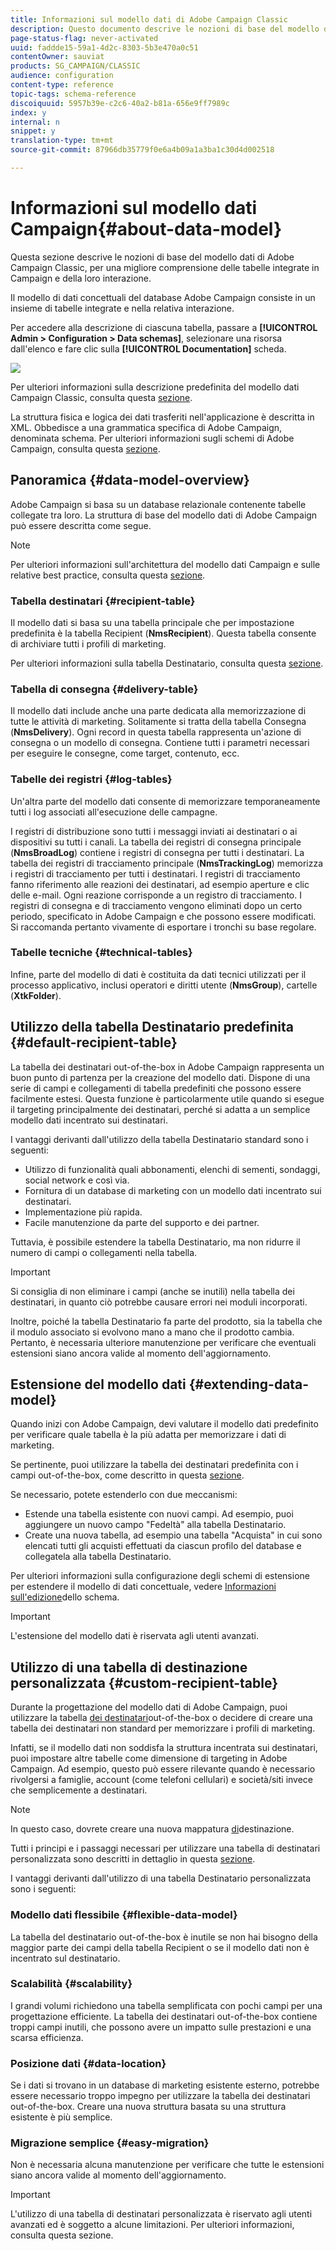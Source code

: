 ```yaml
---
title: Informazioni sul modello dati di Adobe Campaign Classic
description: Questo documento descrive le nozioni di base del modello dati di Adobe Campaign Classic.
page-status-flag: never-activated
uuid: faddde15-59a1-4d2c-8303-5b3e470a0c51
contentOwner: sauviat
products: SG_CAMPAIGN/CLASSIC
audience: configuration
content-type: reference
topic-tags: schema-reference
discoiquuid: 5957b39e-c2c6-40a2-b81a-656e9ff7989c
index: y
internal: n
snippet: y
translation-type: tm+mt
source-git-commit: 87966db35779f0e6a4b09a1a3ba1c30d4d002518

---
```



# Informazioni sul modello dati Campaign{#about-data-model}

Questa sezione descrive le nozioni di base del modello dati di Adobe Campaign Classic, per una migliore comprensione delle tabelle integrate in Campaign e della loro interazione.

Il modello di dati concettuali del database Adobe Campaign consiste in un insieme di tabelle integrate e nella relativa interazione.

Per accedere alla descrizione di ciascuna tabella, passare a **[!UICONTROL Admin > Configuration > Data schemas]**, selezionare una risorsa dall&#39;elenco e fare clic sulla **[!UICONTROL Documentation]** scheda.

![](assets/data-model_documentation-tab.png)

Per ulteriori informazioni sulla descrizione predefinita del modello dati Campaign Classic, consulta questa [sezione](../../configuration/using/data-model-description.md).

La struttura fisica e logica dei dati trasferiti nell&#39;applicazione è descritta in XML. Obbedisce a una grammatica specifica di Adobe Campaign, denominata schema. Per ulteriori informazioni sugli schemi di Adobe Campaign, consulta questa [sezione](../../configuration/using/about-schema-reference.md).

## Panoramica {#data-model-overview}

Adobe Campaign si basa su un database relazionale contenente tabelle collegate tra loro. La struttura di base del modello dati di Adobe Campaign può essere descritta come segue.

>[!NOTE]
>
>Per ulteriori informazioni sull&#39;architettura del modello dati Campaign e sulle relative best practice, consulta questa [sezione](../../configuration/using/data-model-best-practices.md#data-model-architecture).

### Tabella destinatari {#recipient-table}

Il modello dati si basa su una tabella principale che per impostazione predefinita è la tabella Recipient (**NmsRecipient**). Questa tabella consente di archiviare tutti i profili di marketing.

Per ulteriori informazioni sulla tabella Destinatario, consulta questa [sezione](#default-recipient-table).

### Tabella di consegna {#delivery-table}

Il modello dati include anche una parte dedicata alla memorizzazione di tutte le attività di marketing. Solitamente si tratta della tabella Consegna (**NmsDelivery**). Ogni record in questa tabella rappresenta un&#39;azione di consegna o un modello di consegna. Contiene tutti i parametri necessari per eseguire le consegne, come target, contenuto, ecc.

### Tabelle dei registri {#log-tables}

Un&#39;altra parte del modello dati consente di memorizzare temporaneamente tutti i log associati all&#39;esecuzione delle campagne.

I registri di distribuzione sono tutti i messaggi inviati ai destinatari o ai dispositivi su tutti i canali. La tabella dei registri di consegna principale (**NmsBroadLog**) contiene i registri di consegna per tutti i destinatari.
La tabella dei registri di tracciamento principale (**NmsTrackingLog**) memorizza i registri di tracciamento per tutti i destinatari. I registri di tracciamento fanno riferimento alle reazioni dei destinatari, ad esempio aperture e clic delle e-mail. Ogni reazione corrisponde a un registro di tracciamento.
I registri di consegna e di tracciamento vengono eliminati dopo un certo periodo, specificato in Adobe Campaign e che possono essere modificati. Si raccomanda pertanto vivamente di esportare i tronchi su base regolare.

### Tabelle tecniche {#technical-tables}

Infine, parte del modello di dati è costituita da dati tecnici utilizzati per il processo applicativo, inclusi operatori e diritti utente (**NmsGroup**), cartelle (**XtkFolder**).

## Utilizzo della tabella Destinatario predefinita {#default-recipient-table}

La tabella dei destinatari out-of-the-box in Adobe Campaign rappresenta un buon punto di partenza per la creazione del modello dati. Dispone di una serie di campi e collegamenti di tabella predefiniti che possono essere facilmente estesi. Questa funzione è particolarmente utile quando si esegue il targeting principalmente dei destinatari, perché si adatta a un semplice modello dati incentrato sui destinatari.

I vantaggi derivanti dall&#39;utilizzo della tabella Destinatario standard sono i seguenti:

* Utilizzo di funzionalità quali abbonamenti, elenchi di sementi, sondaggi, social network e così via.
* Fornitura di un database di marketing con un modello dati incentrato sui destinatari.
* Implementazione più rapida.
* Facile manutenzione da parte del supporto e dei partner.

Tuttavia, è possibile estendere la tabella Destinatario, ma non ridurre il numero di campi o collegamenti nella tabella.

>[!IMPORTANT]
>
>Si consiglia di non eliminare i campi (anche se inutili) nella tabella dei destinatari, in quanto ciò potrebbe causare errori nei moduli incorporati.

Inoltre, poiché la tabella Destinatario fa parte del prodotto, sia la tabella che il modulo associato si evolvono mano a mano che il prodotto cambia. Pertanto, è necessaria ulteriore manutenzione per verificare che eventuali estensioni siano ancora valide al momento dell&#39;aggiornamento.

## Estensione del modello dati {#extending-data-model}

Quando inizi con Adobe Campaign, devi valutare il modello dati predefinito per verificare quale tabella è la più adatta per memorizzare i dati di marketing.

Se pertinente, puoi utilizzare la tabella dei destinatari predefinita con i campi out-of-the-box, come descritto in questa [sezione](#default-recipient-table).

Se necessario, potete estenderlo con due meccanismi:

* Estende una tabella esistente con nuovi campi. Ad esempio, puoi aggiungere un nuovo campo &quot;Fedeltà&quot; alla tabella Destinatario.
* Create una nuova tabella, ad esempio una tabella &quot;Acquista&quot; in cui sono elencati tutti gli acquisti effettuati da ciascun profilo del database e collegatela alla tabella Destinatario.

Per ulteriori informazioni sulla configurazione degli schemi di estensione per estendere il modello di dati concettuale, vedere [Informazioni sull&#39;edizione](../../configuration/using/about-schema-edition.md)dello schema.

>[!IMPORTANT]
>
>L&#39;estensione del modello dati è riservata agli utenti avanzati.

## Utilizzo di una tabella di destinazione personalizzata {#custom-recipient-table}

Durante la progettazione del modello dati di Adobe Campaign, puoi utilizzare la tabella [dei destinatari](#default-recipient-table)out-of-the-box o decidere di creare una tabella dei destinatari non standard per memorizzare i profili di marketing.

Infatti, se il modello dati non soddisfa la struttura incentrata sui destinatari, puoi impostare altre tabelle come dimensione di targeting in Adobe Campaign. Ad esempio, questo può essere rilevante quando è necessario rivolgersi a famiglie, account (come telefoni cellulari) e società/siti invece che semplicemente a destinatari.

>[!NOTE]
>
>In questo caso, dovrete creare una nuova mappatura [di](../../configuration/using/target-mapping.md)destinazione.

Tutti i principi e i passaggi necessari per utilizzare una tabella di destinatari personalizzata sono descritti in dettaglio in questa [sezione](../../configuration/using/about-custom-recipient-table.md).

I vantaggi derivanti dall&#39;utilizzo di una tabella Destinatario personalizzata sono i seguenti:

### Modello dati flessibile {#flexible-data-model}

La tabella del destinatario out-of-the-box è inutile se non hai bisogno della maggior parte dei campi della tabella Recipient o se il modello dati non è incentrato sul destinatario.

### Scalabilità {#scalability}

I grandi volumi richiedono una tabella semplificata con pochi campi per una progettazione efficiente. La tabella dei destinatari out-of-the-box contiene troppi campi inutili, che possono avere un impatto sulle prestazioni e una scarsa efficienza.

### Posizione dati {#data-location}

Se i dati si trovano in un database di marketing esistente esterno, potrebbe essere necessario troppo impegno per utilizzare la tabella dei destinatari out-of-the-box. Creare una nuova struttura basata su una struttura esistente è più semplice.

### Migrazione semplice {#easy-migration}

Non è necessaria alcuna manutenzione per verificare che tutte le estensioni siano ancora valide al momento dell&#39;aggiornamento.

>[!IMPORTANT]
>
>L&#39;utilizzo di una tabella di destinatari personalizzata è riservato agli utenti avanzati ed è soggetto a alcune limitazioni. Per ulteriori informazioni, consulta questa sezione.
